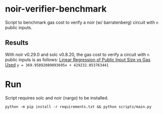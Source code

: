# noir-verifier-benchmark
Script to benchmark gas cost to verify a noir (w/ barratenberg) circuit with `n` public inputs.

## Results 
With noir v0.29.0 and solc v0.8.20, the gas cost to verify a circuit with `n` public inputs is as follows:
[Linear Regression of Public Input Size vs Gas Used](regression.png)
```y = 369.95892089093695x + 429232.053763441```

# Run
Script requires solc and noir (nargo) to be installed. 
```
python -m pip install -r requirements.txt && python scripts/main.py
```
